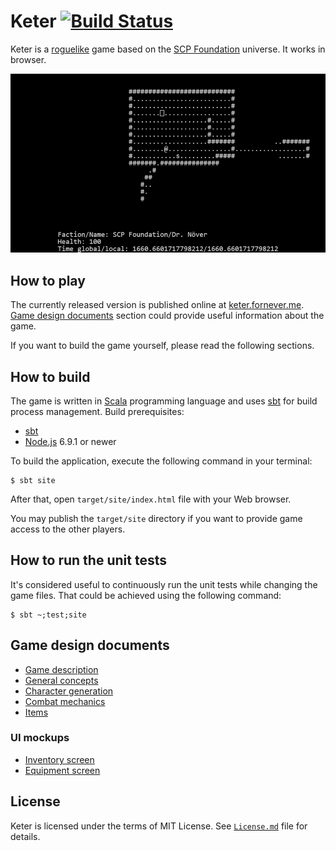 Keter [![Build Status][badge-travis]][travis]
=====

Keter is a [roguelike][] game based on the [SCP Foundation][scp] universe. It
works in browser.

![Game screenshot][screenshot]

How to play
-----------

The currently released version is published online at [keter.fornever.me][].
[Game design documents](#game-design-documents) section could provide useful
information about the game.

If you want to build the game yourself, please read the following sections.

How to build
------------

The game is written in [Scala][scala] programming language and uses [sbt][] for
build process management. Build prerequisites:

- [sbt][]
- [Node.js][node-js] 6.9.1 or newer

To build the application, execute the following command in your terminal:

```console
$ sbt site
```

After that, open `target/site/index.html` file with your Web browser.

You may publish the `target/site` directory if you want to provide game access
to the other players.

How to run the unit tests
-------------------------

It's considered useful to continuously run the unit tests while changing the
game files. That could be achieved using the following command:

```console
$ sbt ~;test;site
```

Game design documents
---------------------

- [Game description][gdd-game-description]
- [General concepts][gdd-general-concepts]
- [Character generation][gdd-character-generation]
- [Combat mechanics][gdd-combat-mechanics]
- [Items][gdd-items]

### UI mockups

- [Inventory screen][mockup-inventory-screen]
- [Equipment screen][mockup-equipment-screen]

License
-------

Keter is licensed under the terms of MIT License. See [`License.md`][license]
file for details.

[gdd-character-generation]: docs/character%20generation
[gdd-combat-mechanics]: docs/combat
[gdd-game-description]: docs/SCP%20Roguelike
[gdd-general-concepts]: docs/General%20concepts
[gdd-items]: docs/items
[license]: License.md
[mockup-equipment-screen]: docs/Equipment%20screen.svg
[mockup-inventory-screen]: docs/Inventory%20screen.svg
[screenshot]: docs/screenshot.png

[badge-travis]: https://travis-ci.org/codingteam/Keter.svg?branch=develop

[keter.fornever.me]: http://keter.fornever.me
[node-js]: https://nodejs.org/
[sbt]: http://www.scala-sbt.org/
[scala]: http://www.scala-lang.org/
[roguelike]: http://en.wikipedia.org/wiki/Roguelike
[scp]: http://www.scp-wiki.net/
[travis]: https://travis-ci.org/codingteam/Keter
